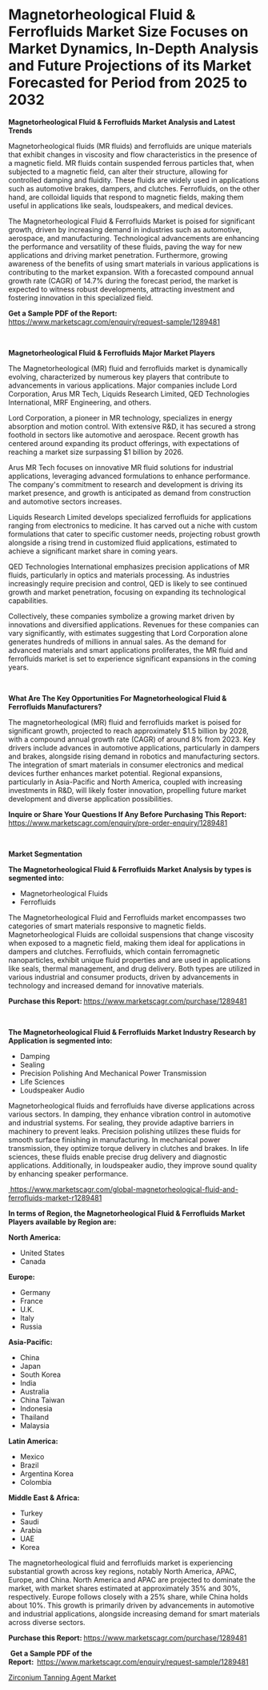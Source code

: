 <p><h1>Magnetorheological Fluid & Ferrofluids Market Size Focuses on Market Dynamics, In-Depth Analysis and Future Projections of its Market Forecasted for Period from 2025 to 2032</h1></p><p><strong>Magnetorheological Fluid & Ferrofluids Market Analysis and Latest Trends</strong></p>
<p><p>Magnetorheological fluids (MR fluids) and ferrofluids are unique materials that exhibit changes in viscosity and flow characteristics in the presence of a magnetic field. MR fluids contain suspended ferrous particles that, when subjected to a magnetic field, can alter their structure, allowing for controlled damping and fluidity. These fluids are widely used in applications such as automotive brakes, dampers, and clutches. Ferrofluids, on the other hand, are colloidal liquids that respond to magnetic fields, making them useful in applications like seals, loudspeakers, and medical devices.</p><p>The Magnetorheological Fluid & Ferrofluids Market is poised for significant growth, driven by increasing demand in industries such as automotive, aerospace, and manufacturing. Technological advancements are enhancing the performance and versatility of these fluids, paving the way for new applications and driving market penetration. Furthermore, growing awareness of the benefits of using smart materials in various applications is contributing to the market expansion. With a forecasted compound annual growth rate (CAGR) of 14.7% during the forecast period, the market is expected to witness robust developments, attracting investment and fostering innovation in this specialized field.</p></p>
<p><strong>Get a Sample PDF of the Report:&nbsp;</strong> <a href="https://www.marketscagr.com/enquiry/request-sample/1289481?utm_campaign=2994&utm_medium=2&utm_source=Github&utm_content=ia&utm_term=29032025&utm_id=magnetorheological-fluid-ferrofluids">https://www.marketscagr.com/enquiry/request-sample/1289481</a></p>
<p>&nbsp;</p>
<p><strong>Magnetorheological Fluid & Ferrofluids Major Market Players</strong></p>
<p><p>The Magnetorheological (MR) fluid and ferrofluids market is dynamically evolving, characterized by numerous key players that contribute to advancements in various applications. Major companies include Lord Corporation, Arus MR Tech, Liquids Research Limited, QED Technologies International, MRF Engineering, and others.</p><p>Lord Corporation, a pioneer in MR technology, specializes in energy absorption and motion control. With extensive R&D, it has secured a strong foothold in sectors like automotive and aerospace. Recent growth has centered around expanding its product offerings, with expectations of reaching a market size surpassing $1 billion by 2026.</p><p>Arus MR Tech focuses on innovative MR fluid solutions for industrial applications, leveraging advanced formulations to enhance performance. The company's commitment to research and development is driving its market presence, and growth is anticipated as demand from construction and automotive sectors increases.</p><p>Liquids Research Limited develops specialized ferrofluids for applications ranging from electronics to medicine. It has carved out a niche with custom formulations that cater to specific customer needs, projecting robust growth alongside a rising trend in customized fluid applications, estimated to achieve a significant market share in coming years.</p><p>QED Technologies International emphasizes precision applications of MR fluids, particularly in optics and materials processing. As industries increasingly require precision and control, QED is likely to see continued growth and market penetration, focusing on expanding its technological capabilities.</p><p>Collectively, these companies symbolize a growing market driven by innovations and diversified applications. Revenues for these companies can vary significantly, with estimates suggesting that Lord Corporation alone generates hundreds of millions in annual sales. As the demand for advanced materials and smart applications proliferates, the MR fluid and ferrofluids market is set to experience significant expansions in the coming years.</p></p>
<p>&nbsp;</p>
<p><strong>What Are The Key Opportunities For Magnetorheological Fluid & Ferrofluids Manufacturers?</strong></p>
<p><p>The magnetorheological (MR) fluid and ferrofluids market is poised for significant growth, projected to reach approximately $1.5 billion by 2028, with a compound annual growth rate (CAGR) of around 8% from 2023. Key drivers include advances in automotive applications, particularly in dampers and brakes, alongside rising demand in robotics and manufacturing sectors. The integration of smart materials in consumer electronics and medical devices further enhances market potential. Regional expansions, particularly in Asia-Pacific and North America, coupled with increasing investments in R&D, will likely foster innovation, propelling future market development and diverse application possibilities.</p></p>
<p><strong>Inquire or Share Your Questions If Any Before Purchasing This Report:</strong> <a href="https://www.marketscagr.com/enquiry/pre-order-enquiry/1289481?utm_campaign=2994&utm_medium=2&utm_source=Github&utm_content=ia&utm_term=29032025&utm_id=magnetorheological-fluid-ferrofluids">https://www.marketscagr.com/enquiry/pre-order-enquiry/1289481</a></p>
<p>&nbsp;</p>
<p><strong>Market Segmentation</strong></p>
<p><strong>The Magnetorheological Fluid & Ferrofluids Market Analysis by types is segmented into:</strong></p>
<p><ul><li>Magnetorheological Fluids</li><li>Ferrofluids</li></ul></p>
<p><p>The Magnetorheological Fluid and Ferrofluids market encompasses two categories of smart materials responsive to magnetic fields. Magnetorheological Fluids are colloidal suspensions that change viscosity when exposed to a magnetic field, making them ideal for applications in dampers and clutches. Ferrofluids, which contain ferromagnetic nanoparticles, exhibit unique fluid properties and are used in applications like seals, thermal management, and drug delivery. Both types are utilized in various industrial and consumer products, driven by advancements in technology and increased demand for innovative materials.</p></p>
<p><strong>Purchase this Report:&nbsp;</strong><a href="https://www.marketscagr.com/purchase/1289481?utm_campaign=2994&utm_medium=2&utm_source=Github&utm_content=ia&utm_term=29032025&utm_id=magnetorheological-fluid-ferrofluids">https://www.marketscagr.com/purchase/1289481</a></p>
<p>&nbsp;</p>
<p><strong>The Magnetorheological Fluid & Ferrofluids Market Industry Research by Application is segmented into:</strong></p>
<p><ul><li>Damping</li><li>Sealing</li><li>Precision Polishing And Mechanical Power Transmission</li><li>Life Sciences</li><li>Loudspeaker Audio</li></ul></p>
<p><p>Magnetorheological fluids and ferrofluids have diverse applications across various sectors. In damping, they enhance vibration control in automotive and industrial systems. For sealing, they provide adaptive barriers in machinery to prevent leaks. Precision polishing utilizes these fluids for smooth surface finishing in manufacturing. In mechanical power transmission, they optimize torque delivery in clutches and brakes. In life sciences, these fluids enable precise drug delivery and diagnostic applications. Additionally, in loudspeaker audio, they improve sound quality by enhancing speaker performance.</p></p>
<p><a href="https://www.marketscagr.com/global-magnetorheological-fluid-and-ferrofluids-market-r1289481?utm_campaign=2994&utm_medium=2&utm_source=Github&utm_content=ia&utm_term=29032025&utm_id=magnetorheological-fluid-ferrofluids">&nbsp;https://www.marketscagr.com/global-magnetorheological-fluid-and-ferrofluids-market-r1289481</a></p>
<p><strong>In terms of Region, the Magnetorheological Fluid & Ferrofluids Market Players available by Region are:</strong></p>
<p>
    <p> <strong> North America: </strong>
        <ul>
            <li>United States</li>
            <li>Canada</li>
        </ul>
        </p> 
    <p> <strong> Europe: </strong>
        <ul>
            <li>Germany</li>
            <li>France</li>
            <li>U.K.</li>
            <li>Italy</li>
            <li>Russia</li>
        </ul>
        </p> 
    <p> <strong> Asia-Pacific: </strong>
        <ul>
            <li>China</li>
            <li>Japan</li>
            <li>South Korea</li>
            <li>India</li>
            <li>Australia</li>
            <li>China Taiwan</li>
            <li>Indonesia</li>
            <li>Thailand</li>
            <li>Malaysia</li>
        </ul>
        </p> 
    <p> <strong> Latin America: </strong>
        <ul>
            <li>Mexico</li>
            <li>Brazil</li>
            <li>Argentina Korea</li>
            <li>Colombia</li>
        </ul>
        </p> 
    <p> <strong> Middle East & Africa: </strong>
        <ul>
            <li>Turkey</li>
            <li>Saudi</li>
            <li>Arabia</li>
            <li>UAE</li>
            <li>Korea</li>
        </ul>
    </p>
    </p>
<p><p>The magnetorheological fluid and ferrofluids market is experiencing substantial growth across key regions, notably North America, APAC, Europe, and China. North America and APAC are projected to dominate the market, with market shares estimated at approximately 35% and 30%, respectively. Europe follows closely with a 25% share, while China holds about 10%. This growth is primarily driven by advancements in automotive and industrial applications, alongside increasing demand for smart materials across diverse sectors.</p></p>
<p><strong>Purchase this Report: </strong><a href="https://www.marketscagr.com/purchase/1289481?utm_campaign=2994&utm_medium=2&utm_source=Github&utm_content=ia&utm_term=29032025&utm_id=magnetorheological-fluid-ferrofluids">https://www.marketscagr.com/purchase/1289481</a></p>
<p>&nbsp;<strong>Get a Sample PDF of the Report:&nbsp;&nbsp;</strong><a href="https://www.marketscagr.com/enquiry/request-sample/1289481?utm_campaign=2994&utm_medium=2&utm_source=Github&utm_content=ia&utm_term=29032025&utm_id=magnetorheological-fluid-ferrofluids">https://www.marketscagr.com/enquiry/request-sample/1289481</a></p>
<p><strong></strong></p>
<p><p><a href="https://github.com/penecorodz74/Market-Research-Report-List-1/blob/main/zirconium-tanning-agent-market.md?utm_campaign=2994&utm_medium=2&utm_source=Github&utm_content=ia&utm_term=29032025&utm_id=magnetorheological-fluid-ferrofluids">Zirconium Tanning Agent Market</a></p></p>